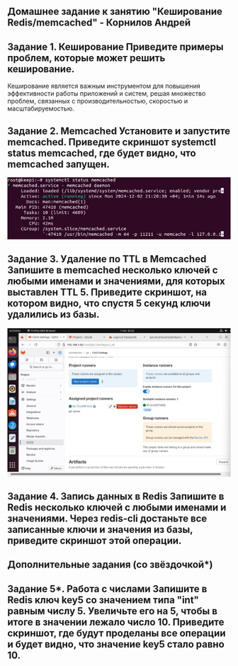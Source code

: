 Домашнее задание к занятию "Кеширование Redis/memcached" - Корнилов Андрей
-
Задание 1. Кеширование
Приведите примеры проблем, которые может решить кеширование.
-
Кеширование является важным инструментом для повышения эффективности работы приложений и систем, решая множество проблем, связанных с производительностью, скоростью и масштабируемостью.




Задание 2. Memcached
Установите и запустите memcached.
Приведите скриншот systemctl status memcached, где будет видно, что memcached запущен.
-
![memcached](https://github.com/AndreyTest010/https-github.com-basa-11-01-hw/blob/main/memcached.jpg)




Задание 3. Удаление по TTL в Memcached
Запишите в memcached несколько ключей с любыми именами и значениями, для которых выставлен TTL 5.
Приведите скриншот, на котором видно, что спустя 5 секунд ключи удалились из базы.
-
![memcached](https://github.com/AndreyTest010/https-github.com-basa-11-01-hw/blob/main/runner.jpg)




Задание 4. Запись данных в Redis
Запишите в Redis несколько ключей с любыми именами и значениями.
Через redis-cli достаньте все записанные ключи и значения из базы, приведите скриншот этой операции.
-



Дополнительные задания (со звёздочкой*)
-
Задание 5*. Работа с числами
Запишите в Redis ключ key5 со значением типа "int" равным числу 5. Увеличьте его на 5, чтобы в итоге в значении лежало число 10.
Приведите скриншот, где будут проделаны все операции и будет видно, что значение key5 стало равно 10.
-
